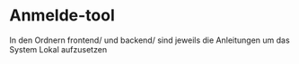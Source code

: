 # Anmelde-tool

In den Ordnern frontend/ und backend/ sind jeweils die Anleitungen um das System Lokal aufzusetzen
